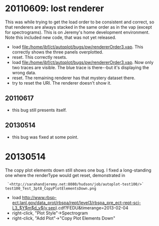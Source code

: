 # 20110609: lost renderer

This was while trying to get the load order to be consistent and
correct, so that renderers are always stacked in the same order as in
the vap (except for spectrograms). This is on Jeremy's home development
environment. Note this included new code, that was not yet released.

  - load <file:/home/jbf/ct/autoplot/bugs/pw/rendererOrder3.vap>. This
    correctly shows the three panels overplotted.
  - reset. This correctly resets.
  - load <file:/home/jbf/ct/autoplot/bugs/pw/rendererOrder3.vap>. Now
    only two traces are visible. The blue trace is there--but it's
    displaying the wrong data.
  - reset. The remaining renderer has that mystery dataset there.
  - try to reset the URI. The renderer doesn't show it.

## 20110617

  - this bug still presents itself.

## 20130514

  - this bug was fixed at some point.

# 20130514

The copy plot elements down still shows one bug. I fixed a long-standing
one where the renderType would get reset, demonstrated in

```
 `<http://sarahandjeremy.net:8080/hudson/job/autoplot-test100/>` test100_Test_3pt8_CopyPlotElementsDown.png 
```
  - load
    <http://www.rbsp-ect.lanl.gov/data_prot/rbspa/rept/level3/rbspa_pre_ect-rept-sci-L3_$Y$m$d_v$(v,sep>).cdf?FEDU\&timerange=2013-02-04
  - right-click, "Plot Style"-\>Spectrogram
  - right-click, "Add Plot"-\>"Copy Plot Elements Down"

